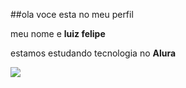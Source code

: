 ##ola voce esta no meu perfil

meu nome e **luiz felipe**

estamos estudando tecnologia no **Alura**

![](https://tenor.com/pt-BR/view/awkward-blonde-child-gif-5376830)
